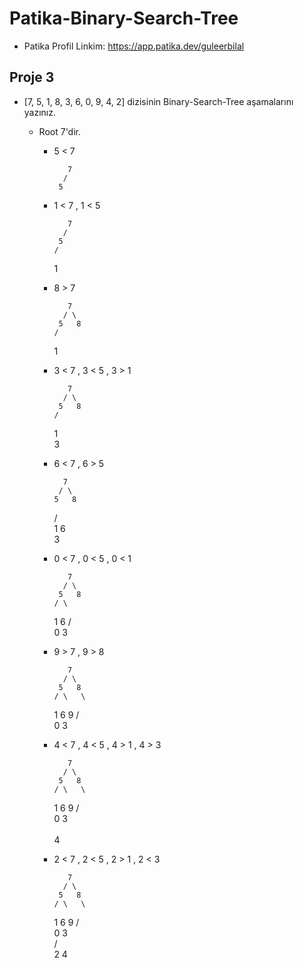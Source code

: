 # Patika-Binary-Search-Tree

* Patika Profil Linkim: https://app.patika.dev/guleerbilal

## Proje 3

* [7, 5, 1, 8, 3, 6, 0, 9, 4, 2] dizisinin Binary-Search-Tree aşamalarını yazınız.

    * Root 7'dir.

        * 5 < 7

                 7
                /
               5

        * 1 < 7 , 1 < 5

                 7
                /
               5
              /
             1

        * 8 > 7

                 7
                / \
               5   8
              /
             1

        * 3 < 7 , 3 < 5 , 3 > 1

                 7
                / \
               5   8
              /
             1
              \
               3
        
        * 6 < 7 , 6 > 5
        
                7
               / \
              5   8
             / \
            1   6
             \
              3                           
        
        * 0 < 7 , 0 < 5 , 0 < 1
        
                 7
                / \
               5   8
              / \
             1   6
            / \
           0   3 
        
        * 9 > 7 , 9 > 8
        
                 7
                / \
               5   8
              / \   \
             1   6   9
            / \
           0   3
        
        * 4 < 7 , 4 < 5 , 4 > 1 , 4 > 3 
        
                 7
                / \
               5   8
              / \   \
             1   6   9
            / \
           0   3                            
                \
                 4
        
        * 2 < 7 , 2 < 5 , 2 > 1 , 2 < 3        
        
                 7
                / \
               5   8
              / \   \
             1   6   9
            / \
           0   3                            
              / \
             2   4      
                  